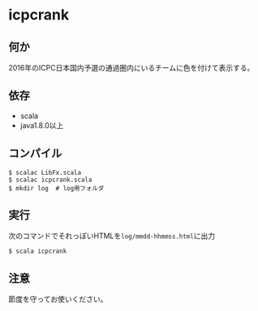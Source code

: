 icpcrank
====

## 何か
2016年のICPC日本国内予選の通過圏内にいるチームに色を付けて表示する。

## 依存
* scala
* java1.8.0以上

## コンパイル

    $ scalac LibFx.scala
    $ scalac icpcrank.scala
    $ mkdir log  # log用フォルダ

## 実行
次のコマンドでそれっぽいHTMLを`log/mmdd-hhmmss.html`に出力

    $ scala icpcrank

## 注意
節度を守ってお使いください。
